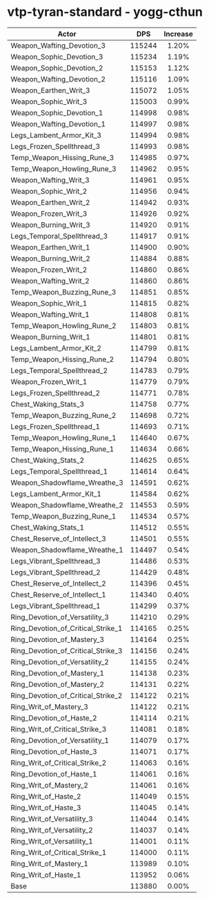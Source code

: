 # vtp-tyran-standard - yogg-cthun
| Actor | DPS | Increase |
|---|:---:|:---:|
|Weapon_Wafting_Devotion_3|115244|1.20%|
|Weapon_Sophic_Devotion_3|115234|1.19%|
|Weapon_Sophic_Devotion_2|115153|1.12%|
|Weapon_Wafting_Devotion_2|115116|1.09%|
|Weapon_Earthen_Writ_3|115072|1.05%|
|Weapon_Sophic_Writ_3|115003|0.99%|
|Weapon_Sophic_Devotion_1|114998|0.98%|
|Weapon_Wafting_Devotion_1|114997|0.98%|
|Legs_Lambent_Armor_Kit_3|114994|0.98%|
|Legs_Frozen_Spellthread_3|114993|0.98%|
|Temp_Weapon_Hissing_Rune_3|114985|0.97%|
|Temp_Weapon_Howling_Rune_3|114962|0.95%|
|Weapon_Wafting_Writ_3|114961|0.95%|
|Weapon_Sophic_Writ_2|114956|0.94%|
|Weapon_Earthen_Writ_2|114942|0.93%|
|Weapon_Frozen_Writ_3|114926|0.92%|
|Weapon_Burning_Writ_3|114920|0.91%|
|Legs_Temporal_Spellthread_3|114917|0.91%|
|Weapon_Earthen_Writ_1|114900|0.90%|
|Weapon_Burning_Writ_2|114884|0.88%|
|Weapon_Frozen_Writ_2|114860|0.86%|
|Weapon_Wafting_Writ_2|114860|0.86%|
|Temp_Weapon_Buzzing_Rune_3|114851|0.85%|
|Weapon_Sophic_Writ_1|114815|0.82%|
|Weapon_Wafting_Writ_1|114808|0.81%|
|Temp_Weapon_Howling_Rune_2|114803|0.81%|
|Weapon_Burning_Writ_1|114801|0.81%|
|Legs_Lambent_Armor_Kit_2|114799|0.81%|
|Temp_Weapon_Hissing_Rune_2|114794|0.80%|
|Legs_Temporal_Spellthread_2|114783|0.79%|
|Weapon_Frozen_Writ_1|114779|0.79%|
|Legs_Frozen_Spellthread_2|114771|0.78%|
|Chest_Waking_Stats_3|114758|0.77%|
|Temp_Weapon_Buzzing_Rune_2|114698|0.72%|
|Legs_Frozen_Spellthread_1|114693|0.71%|
|Temp_Weapon_Howling_Rune_1|114640|0.67%|
|Temp_Weapon_Hissing_Rune_1|114634|0.66%|
|Chest_Waking_Stats_2|114625|0.65%|
|Legs_Temporal_Spellthread_1|114614|0.64%|
|Weapon_Shadowflame_Wreathe_3|114591|0.62%|
|Legs_Lambent_Armor_Kit_1|114584|0.62%|
|Weapon_Shadowflame_Wreathe_2|114553|0.59%|
|Temp_Weapon_Buzzing_Rune_1|114534|0.57%|
|Chest_Waking_Stats_1|114512|0.55%|
|Chest_Reserve_of_Intellect_3|114501|0.55%|
|Weapon_Shadowflame_Wreathe_1|114497|0.54%|
|Legs_Vibrant_Spellthread_3|114486|0.53%|
|Legs_Vibrant_Spellthread_2|114429|0.48%|
|Chest_Reserve_of_Intellect_2|114396|0.45%|
|Chest_Reserve_of_Intellect_1|114340|0.40%|
|Legs_Vibrant_Spellthread_1|114299|0.37%|
|Ring_Devotion_of_Versatility_3|114210|0.29%|
|Ring_Devotion_of_Critical_Strike_1|114165|0.25%|
|Ring_Devotion_of_Mastery_3|114164|0.25%|
|Ring_Devotion_of_Critical_Strike_3|114156|0.24%|
|Ring_Devotion_of_Versatility_2|114155|0.24%|
|Ring_Devotion_of_Mastery_1|114138|0.23%|
|Ring_Devotion_of_Mastery_2|114131|0.22%|
|Ring_Devotion_of_Critical_Strike_2|114122|0.21%|
|Ring_Writ_of_Mastery_3|114122|0.21%|
|Ring_Devotion_of_Haste_2|114114|0.21%|
|Ring_Writ_of_Critical_Strike_3|114081|0.18%|
|Ring_Devotion_of_Versatility_1|114079|0.17%|
|Ring_Devotion_of_Haste_3|114071|0.17%|
|Ring_Writ_of_Critical_Strike_2|114063|0.16%|
|Ring_Devotion_of_Haste_1|114061|0.16%|
|Ring_Writ_of_Mastery_2|114061|0.16%|
|Ring_Writ_of_Haste_2|114049|0.15%|
|Ring_Writ_of_Haste_3|114045|0.14%|
|Ring_Writ_of_Versatility_3|114044|0.14%|
|Ring_Writ_of_Versatility_2|114037|0.14%|
|Ring_Writ_of_Versatility_1|114001|0.11%|
|Ring_Writ_of_Critical_Strike_1|114000|0.11%|
|Ring_Writ_of_Mastery_1|113989|0.10%|
|Ring_Writ_of_Haste_1|113952|0.06%|
|Base|113880|0.00%|
